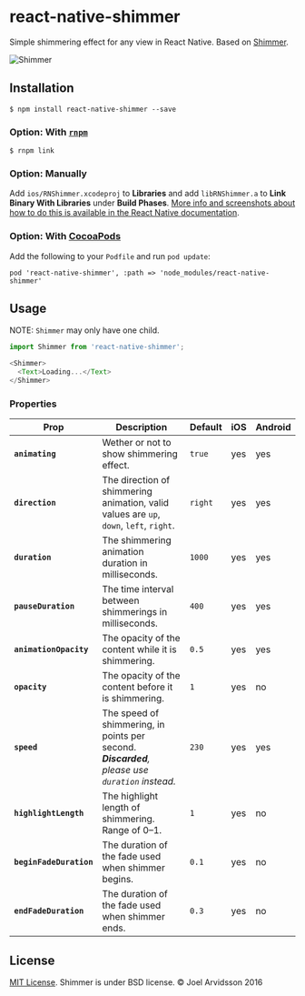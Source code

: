 # react-native-shimmer

Simple shimmering effect for any view in React Native. Based on [Shimmer](https://github.com/facebook/Shimmer).

![Shimmer](https://github.com/facebook/Shimmer/blob/master/shimmer.gif?raw=true)

## Installation

`$ npm install react-native-shimmer --save`

### Option: With [`rnpm`](https://github.com/rnpm/rnpm)

`$ rnpm link`

### Option: Manually

Add `ios/RNShimmer.xcodeproj` to **Libraries** and add `libRNShimmer.a` to **Link Binary With Libraries** under **Build Phases**. [More info and screenshots about how to do this is available in the React Native documentation](http://facebook.github.io/react-native/docs/linking-libraries-ios.html#content).

### Option: With [CocoaPods](https://cocoapods.org/)

Add the following to your `Podfile` and run `pod update`:

```
pod 'react-native-shimmer', :path => 'node_modules/react-native-shimmer'
```

## Usage

NOTE: `Shimmer` may only have one child.

```js
import Shimmer from 'react-native-shimmer';

<Shimmer>
  <Text>Loading...</Text>
</Shimmer>
```

### Properties

| Prop | Description | Default | iOS | Android |
|---|---|---|---|---|
|**`animating`**|Wether or not to show shimmering effect. |`true`|yes|yes|
|**`direction`**|The direction of shimmering animation, valid values are `up`, `down`, `left`, `right`. |`right`|yes|yes|
|**`duration`**|The shimmering animation duration in milliseconds.|`1000`|yes|yes|
|**`pauseDuration`**|The time interval between shimmerings in milliseconds. |`400`|yes|yes|
|**`animationOpacity`**|The opacity of the content while it is shimmering. |`0.5`|yes|yes|
|**`opacity`**|The opacity of the content before it is shimmering. |`1`|yes|no|
|**`speed`**|The speed of shimmering, in points per second. _**Discarded**, please use `duration` instead._|`230`|yes|yes|
|**`highlightLength`**|The highlight length of shimmering. Range of 0–1. |`1`|yes|no|
|**`beginFadeDuration`**|The duration of the fade used when shimmer begins. |`0.1`|yes|no|
|**`endFadeDuration`**|The duration of the fade used when shimmer ends. |`0.3`|yes|no|

## License

[MIT License](http://opensource.org/licenses/mit-license.html). Shimmer is under BSD license. © Joel Arvidsson 2016
